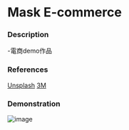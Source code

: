 # Mask E-commerce

### Description
-電商demo作品


### References
[Unsplash](https://unsplash.com/)
[3M](https://www.3m.com.tw/3M/zh_TW/company-tw/)


### Demonstration
![image](https://github.com/Ted808387/em-cli4x/blob/master/E-commerce(demo).gif)


